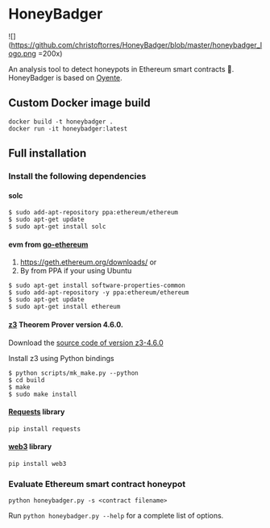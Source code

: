 HoneyBadger
===========

![](https://github.com/christoftorres/HoneyBadger/blob/master/honeybadger_logo.png =200x)

An analysis tool to detect honeypots in Ethereum smart contracts :honey_pot:. HoneyBadger is based on [Oyente](https://github.com/melonproject/oyente).

## Custom Docker image build

```
docker build -t honeybadger .
docker run -it honeybadger:latest
```

## Full installation

### Install the following dependencies
#### solc
```
$ sudo add-apt-repository ppa:ethereum/ethereum
$ sudo apt-get update
$ sudo apt-get install solc
```

#### evm from [go-ethereum](https://github.com/ethereum/go-ethereum)

1. https://geth.ethereum.org/downloads/ or
2. By from PPA if your using Ubuntu
```
$ sudo apt-get install software-properties-common
$ sudo add-apt-repository -y ppa:ethereum/ethereum
$ sudo apt-get update
$ sudo apt-get install ethereum
```

#### [z3](https://github.com/Z3Prover/z3/releases) Theorem Prover version 4.6.0.

Download the [source code of version z3-4.6.0](https://github.com/Z3Prover/z3/releases/tag/z3-4.6.0)

Install z3 using Python bindings

```
$ python scripts/mk_make.py --python
$ cd build
$ make
$ sudo make install
```

#### [Requests](https://github.com/kennethreitz/requests/) library

```
pip install requests
```

#### [web3](https://github.com/pipermerriam/web3.py) library

```
pip install web3
```

### Evaluate Ethereum smart contract honeypot

```
python honeybadger.py -s <contract filename>
```

Run ```python honeybadger.py --help``` for a complete list of options.
